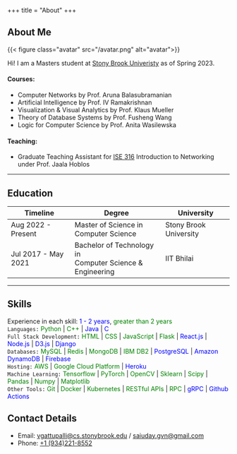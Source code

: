 +++
title = "About"
+++

## About Me

{{< figure class="avatar" src="/avatar.png" alt="avatar">}}

Hi! I am a Masters student at [Stony Brook Univeristy](https://cs.stonybrook.edu/) as of Spring 2023.
#### Courses: 
* Computer Networks by Prof. Aruna Balasubramanian 
* Artificial Intelligence by Prof. IV Ramakrishnan
* Visualization & Visual Analytics by Prof. Klaus Mueller
* Theory of Database Systems by Prof. Fusheng Wang
* Logic for Computer Science by Prof. Anita Wasilewska
#### Teaching:
* Graduate Teaching Assistant for [ISE 316](https://www.cs.stonybrook.edu/students/Undergraduate-Studies/courses/ISE316) Introduction to Networking under Prof. Jaala Hoblos

---

<!-- ## Research Interest

Lorem ipsum dolor sit amet, consectetur adipiscing elit. Aliquam finibus ipsum
ac erat aliquam dapibus. Vestibulum vehicula placerat ex, a consectetur odio
pharetra quis[^1]. Mauris id urna ante.

Fusce pharetra diam ac nisi aliquet, velegestas ex iaculis. Pellentesque
laoreet cursus tellus sed pellentesque. Praesent a rhoncus elit[^2]. Nunc
ipsum nisl, consequat sit amet pretium quis, gravida id ipsum. -->

<!-- ## Publications

In chronological order:
1. F.Bar, J.Doe: Effects of having a placeholder of a name
2. S.Holmes, J.Watson: Consequences of living with a sociopath in London -->

## Education

<!-- This is a [link](http://google.com). Something *italics* and something **bold**. -->

<!-- Here is a table: -->

Timeline | Degree | University |
---------|--------|------------|
Aug 2022 - Present  | Master of Science in <br/> Computer Science | Stony Brook University |
Jul 2017 - May 2021 | Bachelor of Technology in <br/> Computer Science & Engineering  | IIT Bhilai |

---

## Skills
Experience in each skill: <span style="color: blue;">1 - 2 years</span>, <span style="color: green;">greater than 2 years</span>
<br/>
`Languages:`  <span style="color: green;">Python</span> \| 
              <span style="color: green;">C++</span> \|
              <span style="color: blue;">Java</span> \|
              <span style="color: blue;">C</span>
<br/>
`Full Stack Development:` <span style="color: green;">HTML</span> \| 
                          <span style="color: green;">CSS</span> \|
                          <span style="color: green;">JavaScript</span> \|
                          <span style="color: green;">Flask</span> \|
                          <span style="color: blue;">React.js</span> \|
                          <span style="color: blue;">Node.js</span> \|
                          <span style="color: blue;">D3.js</span> \|
                          <span style="color: blue;">Django</span>
<br/>
`Databases:`  <span style="color: green;">MySQL</span> \| 
              <span style="color: green;">Redis</span> \|
              <span style="color: green;">MongoDB</span> \|
              <span style="color: green;">IBM DB2</span> \|
              <span style="color: blue;">PostgreSQL</span> \|
              <span style="color: blue;">Amazon DynamoDB</span> \|
              <span style="color: blue;">Firebase</span>
<br/>
`Hosting:`  <span style="color: green;">AWS</span> \| 
            <span style="color: green;">Google Cloud Platform</span> \|
            <span style="color: blue;">Heroku</span>
<br/>
`Machine Learning:` <span style="color: green;">Tensorflow</span> \| 
                    <span style="color: green;">PyTorch</span> \|
                    <span style="color: green;">OpenCV</span> \|
                    <span style="color: green;">Sklearn</span> \|
                    <span style="color: green;">Scipy</span> \|
                    <span style="color: green;">Pandas</span> \|
                    <span style="color: green;">Numpy</span> \|
                    <span style="color: green;">Matplotlib</span>
<br/>
`Other Tools:`  <span style="color: green;">Git</span> \| 
                <span style="color: green;">Docker</span> \|
                <span style="color: green;">Kubernetes</span> \|
                <span style="color: green;">RESTful APIs</span> \|
                <span style="color: green;">RPC</span> \|
                <span style="color: blue;">gRPC</span> \|
                <span style="color: blue;">Github Actions</span>

<!-- Here is a `code` block:

```python
def is_elementary():
  return True
``` -->

## Contact Details

* Email: vgattupalli@cs.stonybrook.edu / saiuday.gvn@gmail.com
* Phone: [+1 (934)221-8552](tel:+19342218552)